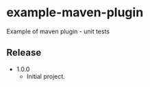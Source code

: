example-maven-plugin
====================

Example of maven plugin - unit tests

Release
-------

* 1.0.0
    - Initial project.